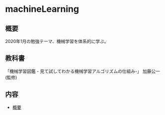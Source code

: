 # machineLearning
## 概要
2020年1月の勉強テーマ、機械学習を体系的に学ぶ。
## 教科書
「機械学習図鑑 - 見て試してわかる機械学習アルゴリズムの仕組み-」
加藤公一(監修)
## 内容
- [概要](https://github.com/NamikoToriyama/machineLearning/blob/master/about.md)